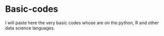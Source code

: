 # Basic-codes
I will paste here the very basic codes whose are on the python, R and other data science languages.
